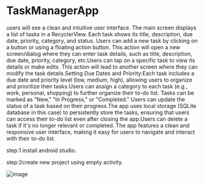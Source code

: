 # TaskManagerApp
users will see a clean and intuitive user interface.
The main screen displays a list of tasks in a RecyclerView. Each task shows its title, description, due date, priority, category, and status. Users can add a new task by clicking on a button or using a floating action button. This action will open a new screen/dialog where they can enter task details, such as title, description, due date, priority, category, etc.Users can tap on a specific task to view its details or make edits. This action will lead to another screen where they can modify the task details.Setting Due Dates and Priority:Each task includes a due date and priority level (low, medium, high), allowing users to organize and prioritize their tasks.Users can assign a category to each task (e.g., work, personal, shopping) to further organize their to-do list.
Tasks can be marked as "New," "In Progress," or "Completed." Users can update the status of a task based on their progress.The app uses local storage (SQLite database in this case) to persistently store the tasks, ensuring that users can access their to-do list even after closing the app.Users can delete a task if it's no longer relevant or completed.
The app features a clean and responsive user interface, making it easy for users to navigate and interact with their to-do list.


step:1 install android studio.

step:2create new project using empty activity.


![image](https://github.com/Nandh5n5/TaskManagerApp/assets/94433310/5046fa00-9058-4847-a7c0-1b1198a3f8df)


